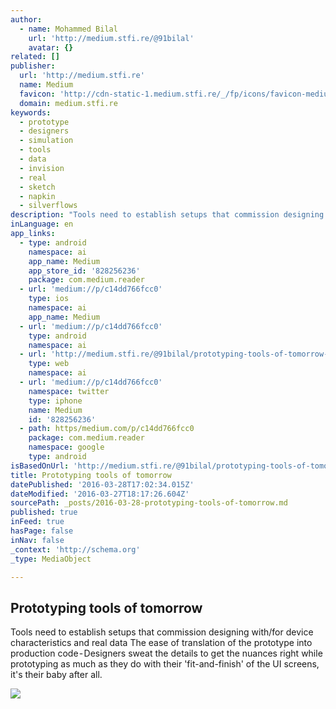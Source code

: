 ```yaml
---
author:
  - name: Mohammed Bilal
    url: 'http://medium.stfi.re/@91bilal'
    avatar: {}
related: []
publisher:
  url: 'http://medium.stfi.re'
  name: Medium
  favicon: 'http://cdn-static-1.medium.stfi.re/_/fp/icons/favicon-medium.TAS6uQ-Y7kcKgi0xjcYHXw.ico'
  domain: medium.stfi.re
keywords:
  - prototype
  - designers
  - simulation
  - tools
  - data
  - invision
  - real
  - sketch
  - napkin
  - silverflows
description: "Tools need to establish setups that commission designing with/for device characteristics and real data The ease of translation of the prototype into production code - Designers sweat the details to get the nuances right while prototyping as much as they do with their 'fit-and-finish' of the UI screens, it's their baby after all."
inLanguage: en
app_links:
  - type: android
    namespace: ai
    app_name: Medium
    app_store_id: '828256236'
    package: com.medium.reader
  - url: 'medium://p/c14dd766fcc0'
    type: ios
    namespace: ai
    app_name: Medium
  - url: 'medium://p/c14dd766fcc0'
    type: android
    namespace: ai
  - url: 'http://medium.stfi.re/@91bilal/prototyping-tools-of-tomorrow-c14dd766fcc0'
    type: web
    namespace: ai
  - url: 'medium://p/c14dd766fcc0'
    namespace: twitter
    type: iphone
    name: Medium
    id: '828256236'
  - path: https/medium.com/p/c14dd766fcc0
    package: com.medium.reader
    namespace: google
    type: android
isBasedOnUrl: 'http://medium.stfi.re/@91bilal/prototyping-tools-of-tomorrow-c14dd766fcc0?sf=glrjaa#.7k2hnh2vj'
title: Prototyping tools of tomorrow
datePublished: '2016-03-28T17:02:34.015Z'
dateModified: '2016-03-27T18:17:26.604Z'
sourcePath: _posts/2016-03-28-prototyping-tools-of-tomorrow.md
published: true
inFeed: true
hasPage: false
inNav: false
_context: 'http://schema.org'
_type: MediaObject

---
```

<article style=""><h1>Prototyping tools of tomorrow</h1><p>Tools need to establish setups that commission designing with/for device characteristics and real data The ease of translation of the prototype into production code - Designers sweat the details to get the nuances right while prototyping as much as they do with their 'fit-and-finish' of the UI screens, it's their baby after all.</p><img src="http://cdn-images-1.medium.stfi.re/max/2000/1*l8Lw5UB1y3WroNKgqxyNJg.jpeg" /></article>